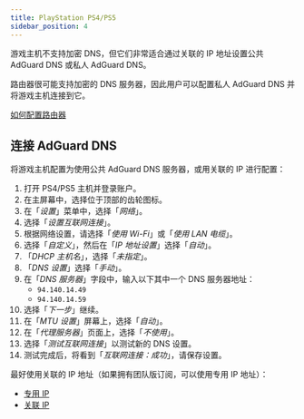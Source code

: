 ```yaml
---
title: PlayStation PS4/PS5
sidebar_position: 4
---
```


游戏主机不支持加密 DNS，但它们非常适合通过关联的 IP 地址设置公共 AdGuard DNS 或私人 AdGuard DNS。

路由器很可能支持加密的 DNS 服务器，因此用户可以配置私人 AdGuard DNS 并将游戏主机连接到它。

[如何配置路由器](/private-dns/connect-devices/routers/routers.md)

## 连接 AdGuard DNS

将游戏主机配置为使用公共 AdGuard DNS 服务器，或用关联的 IP 进行配置：

1. 打开 PS4/PS5 主机并登录账户。
2. 在主屏幕中，选择位于顶部的齿轮图标。
3. 在「_设置_」菜单中，选择「_网络_」。
4. 选择「_设置互联网连接_」。
5. 根据网络设置，请选择「_使用 Wi-Fi_」或「_使用 LAN 电缆_」。
6. 选择「_自定义_」，然后在「_IP 地址设置_」选择「_自动_」。
7. 「_DHCP 主机名_」，选择「_未指定_」。
8. 「_DNS 设置_」选择「_手动_」。
9. 在「_DNS 服务器_」字段中，输入以下其中一个 DNS 服务器地址：
   - `94.140.14.49`
   - `94.140.14.59`
10. 选择「_下一步_」继续。
11. 在「_MTU 设置_」屏幕上，选择「_自动_」。
12. 在「_代理服务器_」页面上，选择「_不使用_」。
13. 选择「_测试互联网连接_」以测试新的 DNS 设置。
14. 测试完成后，将看到「_互联网连接：成功_」，请保存设置。

最好使用关联的 IP 地址（如果拥有团队版订阅，可以使用专用 IP 地址）：

- [专用 IP](/private-dns/connect-devices/other-options/dedicated-ip.md)
- [关联 IP](/private-dns/connect-devices/other-options/linked-ip.md)
